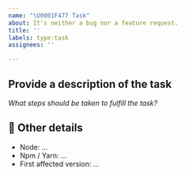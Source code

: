 ```yaml
---
name: "\U0001F477 Task"
about: It's neither a bug nor a feature request.
title: ''
labels: type:task
assignees: ''

---
```


## Provide a description of the task

_What steps should be taken to fulfill the task?_

## 📃 Other details

* Node: …
* Npm / Yarn: …
* First affected version: …
